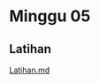 # Minggu 05

## Latihan
[Latihan.md](https://github.com/AlfianZhanitra/tekn-cloud-computing/blob/main/minggu-05/Latihan.md)